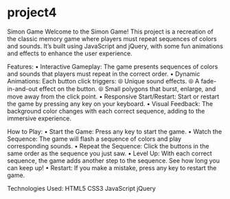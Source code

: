 # project4
Simon Game
Welcome to the Simon Game! This project is a recreation of the classic memory game where players must repeat sequences of colors and sounds. It’s built using JavaScript and jQuery, with some fun animations and effects to enhance the user experience.

Features:
• Interactive Gameplay: The game presents sequences of colors and sounds that players must repeat in the correct order.
• Dynamic Animations: Each button click triggers:
              ⦾ Unique sound effects.
              ⦾ A fade-in-and-out effect on the button.
              ⦾ Small polygons that burst, enlarge, and move away from the click point.
• Responsive Start/Restart: Start or restart the game by pressing any key on your keyboard.
• Visual Feedback: The background color changes with each correct sequence, adding to the immersive experience.

How to Play:
• Start the Game: Press any key to start the game.
• Watch the Sequence: The game will flash a sequence of colors and play corresponding sounds.
• Repeat the Sequence: Click the buttons in the same order as the sequence you just saw.
• Level Up: With each correct sequence, the game adds another step to the sequence. See how long you can keep up!
• Restart: If you make a mistake, press any key to restart the game.

Technologies Used:
HTML5
CSS3
JavaScript
jQuery
